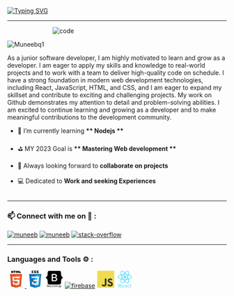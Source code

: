 <a href="https://git.io/typing-svg"><img
            src="https://readme-typing-svg.herokuapp.com?font=Fira+Code&size=25&pause=1000&color=157FA9&center=true&vCenter=true&width=800&height=60&lines=%F0%9F%91%8B+Hi%2C+I%E2%80%99m+Muneeb+;%F0%9F%92%BB+A+Passionate+Frontend+Developer+"
            alt="Typing SVG" /></a>

<hr>
<img align="right" alt="code" width="400" src="https://media.giphy.com/media/PI3QGKFN6XZUCMMqJm/giphy.gif" alt="">
&nbsp;&nbsp;&nbsp;<p align="left"> <img
    src="https://komarev.com/ghpvc/?username=Muneebq1&label=Profile%20views&color=0e75b6&style=flat"
    alt="Muneebq1" /> </p>

As a junior software developer, I am highly motivated to learn and grow as a developer. I am eager to apply my
skills and knowledge to real-world projects and to work with a team to deliver high-quality code on schedule. I have
a strong foundation in modern web development technologies, including React, JavaScript, HTML, and CSS, and I am
eager to expand my skillset and contribute to exciting and challenging projects. My work on Github demonstrates my
attention to detail and problem-solving abilities. I am excited to continue learning and growing as a developer and
to make meaningful contributions to the development community.

- 🌱 I’m currently learning <b>** Nodejs **</b><br><br>
- ⛳️ MY 2023 Goal is <b>** Mastering Web development **</b><br><br>
- 💞️ Always looking forward to <b> collaborate on projects</b><br><br>
- 💻 Dedicated to <b> Work and seeking Experiences</b> <br><br>
<hr>
<h3 align="left">📫 Connect with me on 🔗 :</h3>
<p align="left">
<a href="https://www.linkedin.com/in/muneeb-shahzad-38036a26b/" target="blank"><img align="center"
	src="https://raw.githubusercontent.com/rahuldkjain/github-profile-readme-generator/master/src/images/icons/Social/linked-in-alt.svg"
	alt="muneeb" height="30" width="40" /></a>
<a href="https://twitter.com/Muneeb_shahza_d" target="blank"><img align="center"
	src="https://raw.githubusercontent.com/rahuldkjain/github-profile-readme-generator/master/src/images/icons/Social/twitter.svg"
	alt="muneeb" height="30" width="40" /></a>
<a href="https://stackoverflow.com/users/18218318/muneeb-shahzad" target="blank"><img align="center"
	src="https://raw.githubusercontent.com/rahuldkjain/github-profile-readme-generator/master/src/images/icons/Social/stack-overflow.svg"
	alt="stack-overflow" height="30" width="40" /></a>
</p>
<hr>
<h3 align="left">Languages and Tools ⚙️ : </h3>
<p align="left">
<a href="https://www.w3.org/html/" target="_blank" rel="noreferrer" title="HTML 5">
    <img src="https://raw.githubusercontent.com/devicons/devicon/master/icons/html5/html5-original-wordmark.svg"
	alt="html5" title="HTML5" width="40" height="40" />
</a>
<a href="https://www.w3schools.com/css/" target="_blank" rel="noreferrer" title="CSS 3"
    style="text-decoration: none;">
    <img src="https://raw.githubusercontent.com/devicons/devicon/master/icons/css3/css3-original-wordmark.svg"
	alt="css3" width="40" height="40" />
</a>
<a href="https://getbootstrap.com" target="_blank" rel="noreferrer" title="Bootstrap"
    style="text-decoration: none;">
    <img src="https://raw.githubusercontent.com/devicons/devicon/master/icons/bootstrap/bootstrap-plain-wordmark.svg"
	alt="bootstrap" width="40" height="40" />
</a>
<a href="https://firebase.google.com/" target="_blank" rel="noreferrer" title="Firebase">
    <img src="https://www.vectorlogo.zone/logos/firebase/firebase-icon.svg" alt="firebase" width="40"
	height="40" /></a>
<a href="https://developer.mozilla.org/en-US/docs/Web/JavaScript" target="_blank" rel="noreferrer"
    title="Advance JavaScript with ES13" style="text-decoration: none;">
    <img src="https://raw.githubusercontent.com/devicons/devicon/master/icons/javascript/javascript-original.svg"
	alt="javascript" width="40" height="40" />
</a>
<a href="https://reactjs.org/" target="_blank" rel="noreferrer" title="React" style="text-decoration: none;">
    <img src="https://raw.githubusercontent.com/devicons/devicon/master/icons/react/react-original-wordmark.svg"
	alt="react" width="40" height="40" />
</a>
</p>
